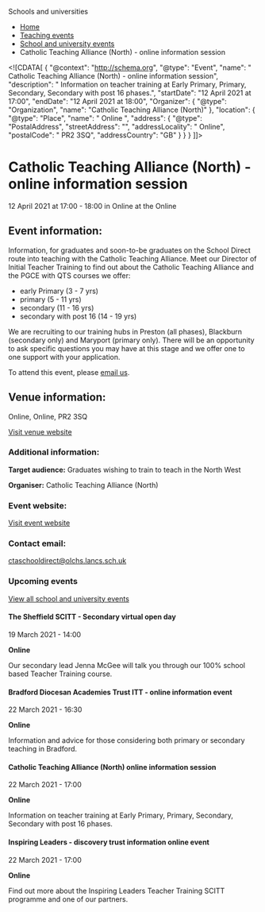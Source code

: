 Schools and universities

*   [Home](/)
*   [Teaching events](/teaching-events)
*   [School and university events](/teaching-events/training-provider-events)
*   Catholic Teaching Alliance (North) - online information session

<!\[CDATA\[ { "@context": "http://schema.org", "@type": "Event", "name": " Catholic Teaching Alliance (North) - online information session", "description": " Information on teacher training at Early Primary, Primary, Secondary, Secondary with post 16 phases.", "startDate": "12 April 2021 at 17:00", "endDate": "12 April 2021 at 18:00", "Organizer": { "@type": "Organization", "name": "Catholic Teaching Alliance (North)" }, "location": { "@type": "Place", "name": " Online ", "address": { "@type": "PostalAddress", "streetAddress": "", "addressLocality": " Online", "postalCode": " PR2 3SQ", "addressCountry": "GB" } } } \]\]>

Catholic Teaching Alliance (North) - online information session
===============================================================

12 April 2021 at 17:00 - 18:00 in Online at the Online

Event information:
------------------

Information, for graduates and soon-to-be graduates on the School Direct route into teaching with the Catholic Teaching Alliance. Meet our Director of Initial Teacher Training to find out about the Catholic Teaching Alliance and the PGCE with QTS courses we offer:

*   early Primary (3 - 7 yrs)
*   primary (5 - 11 yrs)
*   secondary (11 - 16 yrs)
*   secondary with post 16 (14 - 19 yrs)

We are recruiting to our training hubs in Preston (all phases), Blackburn (secondary only) and Maryport (primary only). There will be an opportunity to ask specific questions you may have at this stage and we offer one to one support with your application.

To attend this event, please [email us](mailto:ctaschooldirect@olchs.lancs.sch.uk).

Venue information:
------------------

Online, Online, PR2 3SQ

[Visit venue website](https://www.catholic-teaching-alliance.org/train-to-teach.html "Online")

### Additional information:

**Target audience:** Graduates wishing to train to teach in the North West

**Organiser:** Catholic Teaching Alliance (North)

### Event website:

[Visit event website](https://www.catholic-teaching-alliance.org/itt-drop-in-sessions.html)

### Contact email:

[ctaschooldirect@olchs.lancs.sch.uk](mailto:ctaschooldirect@olchs.lancs.sch.uk)

### Upcoming events

[View all school and university events](/teaching-events/training-provider-events)

[](/teaching-events/training-provider-events/210319-the-sheffield-scitt-secondary-virtual-open-day)

#### The Sheffield SCITT - Secondary virtual open day

19 March 2021 - 14:00

**Online**

Our secondary lead Jenna McGee will talk you through our 100% school based Teacher Training course.

[](/teaching-events/training-provider-events/210322-bradford-diocesan-academies-trust-itt-online-information-event)

#### Bradford Diocesan Academies Trust ITT - online information event

22 March 2021 - 16:30

**Online**

Information and advice for those considering both primary or secondary teaching in Bradford.

[](/teaching-events/training-provider-events/210322-catholic-teaching-alliance-north-online-information-session)

#### Catholic Teaching Alliance (North) online information session

22 March 2021 - 17:00

**Online**

Information on teacher training at Early Primary, Primary, Secondary, Secondary with post 16 phases.

[](/teaching-events/training-provider-events/210322-inspiring-leaders-discovery-trust-information-online-event)

#### Inspiring Leaders - discovery trust information online event

22 March 2021 - 17:00

**Online**

Find out more about the Inspiring Leaders Teacher Training SCITT programme and one of our partners.